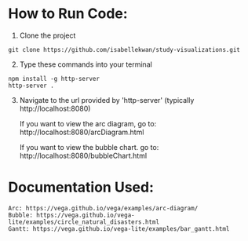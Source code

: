 # How to Run Code:
1. Clone the project
```
git clone https://github.com/isabellekwan/study-visualizations.git
```
2. Type these commands into your terminal
```
npm install -g http-server
http-server .
```
3. Navigate to the url provided by 'http-server' (typically http://localhost:8080)

      If you want to view the arc diagram, go to: http://localhost:8080/arcDiagram.html

      If you want to view the bubble chart. go to: http://localhost:8080/bubbleChart.html

# Documentation Used:
    Arc: https://vega.github.io/vega/examples/arc-diagram/
    Bubble: https://vega.github.io/vega-lite/examples/circle_natural_disasters.html
    Gantt: https://vega.github.io/vega-lite/examples/bar_gantt.html
